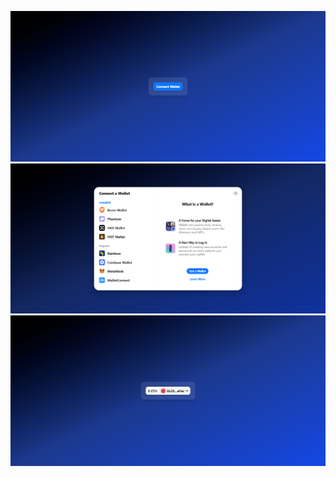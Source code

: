 ![alt text](https://github.com/andrestudents/ConnectWalletButton/blob/master/public/hasil.png?raw=true)
![alt text](https://github.com/andrestudents/ConnectWalletButton/blob/master/public/hasil1.png?raw=true)
![alt text](https://github.com/andrestudents/ConnectWalletButton/blob/master/public/hasil2.png?raw=true)
